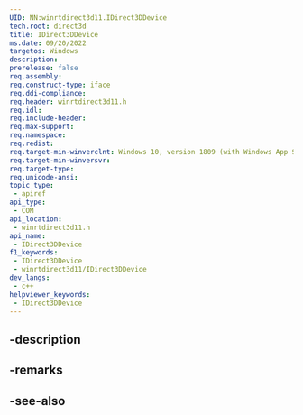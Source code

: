 ```yaml
---
UID: NN:winrtdirect3d11.IDirect3DDevice
tech.root: direct3d
title: IDirect3DDevice
ms.date: 09/20/2022
targetos: Windows
description: 
prerelease: false
req.assembly: 
req.construct-type: iface
req.ddi-compliance: 
req.header: winrtdirect3d11.h
req.idl: 
req.include-header: 
req.max-support: 
req.namespace: 
req.redist: 
req.target-min-winverclnt: Windows 10, version 1809 (with Windows App SDK 1.0 Preview 1 or later)
req.target-min-winversvr: 
req.target-type: 
req.unicode-ansi: 
topic_type:
 - apiref
api_type:
 - COM
api_location:
 - winrtdirect3d11.h
api_name:
 - IDirect3DDevice
f1_keywords:
 - IDirect3DDevice
 - winrtdirect3d11/IDirect3DDevice
dev_langs:
 - c++
helpviewer_keywords:
 - IDirect3DDevice
---
```


## -description

## -remarks

## -see-also

